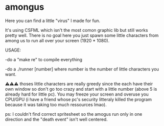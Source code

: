 # amongus

Here you can find a little "virus" I made for fun.

It's using CSFML which isn't the most comon graphic lib but still works pretty well. There is no goal here you just spawn some little characters from 
among us to run all over your screen (1920 * 1080).

USAGE:

-do a "make re" to compile everything

-do a ./runner [number] where number is the number of little characters you want. 

⚠️⚠️⚠️ thoses little characters are really greedy since the each have their own window so don't go too crazy and start with a little number
(above 5 is already hard for little pc). You may freeze your screen and overuse you CPU/GPU (i have a friend whose pc's security litteraly killed the program 
because it was taking too much ressources lmao).

ps: I couldn't find correct spritesheet so the amogus run only in one direction and the "death event" isn't well centered.
